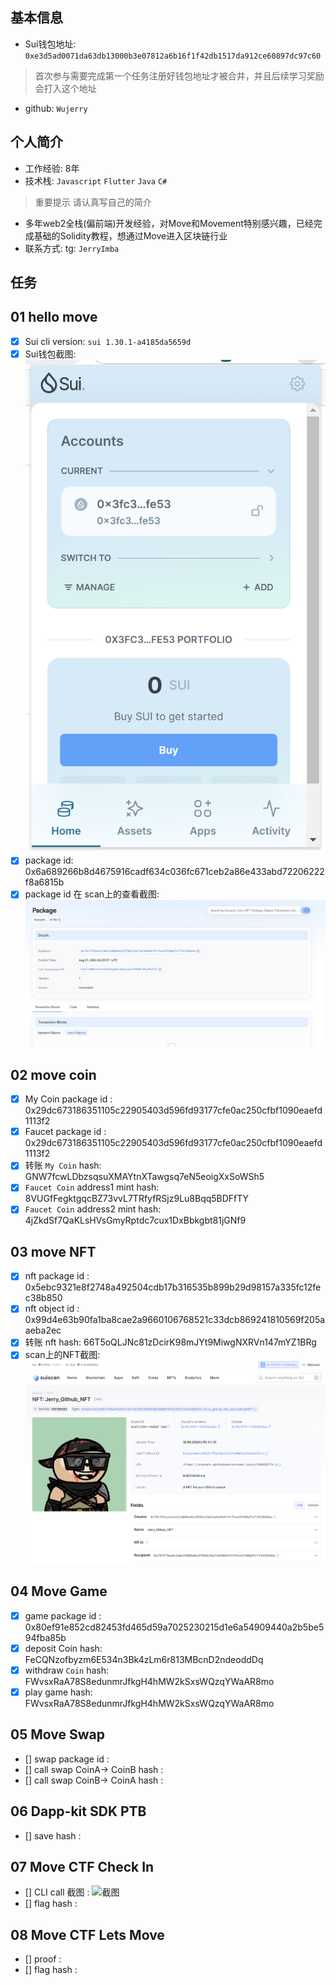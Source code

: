 ## 基本信息
- Sui钱包地址: `0xe3d5ad0071da63db13000b3e07812a6b16f1f42db1517da912ce60897dc97c60`
> 首次参与需要完成第一个任务注册好钱包地址才被合并，并且后续学习奖励会打入这个地址
- github: `Wujerry`

## 个人简介
- 工作经验: 8年
- 技术栈: `Javascript` `Flutter` `Java` `C#` 
> 重要提示 请认真写自己的简介
- 多年web2全栈(偏前端)开发经验，对Move和Movement特别感兴趣，已经完成基础的Solidity教程，想通过Move进入区块链行业
- 联系方式: tg: `JerryImba` 

## 任务

##   01 hello move  
- [x] Sui cli version: `sui 1.30.1-a4185da5659d`
- [x] Sui钱包截图: ![Sui钱包截图](./images/wallet.png)
- [x] package id: 0x6a689266b8d4675916cadf634c036fc671ceb2a86e433abd72206222f8a6815b
- [x] package id 在 scan上的查看截图:![Scan截图](./images/package.png)

##   02 move coin
- [x] My Coin package id : 0x29dc673186351105c22905403d596fd93177cfe0ac250cfbf1090eaefd1113f2
- [x] Faucet package id : 0x29dc673186351105c22905403d596fd93177cfe0ac250cfbf1090eaefd1113f2
- [x] 转账 `My Coin` hash: GNW7fcwLDbzsqsuXMAYtnXTawgsq7eN5eoigXxSoWSh5
- [x] `Faucet Coin` address1 mint hash: 8VUGfFegktgqcBZ73vvL7TRfyfRSjz9Lu8Bqq5BDFfTY
- [x] `Faucet Coin` address2 mint hash: 4jZkdSf7QaKLsHVsGmyRptdc7cux1DxBbkgbt81jGNf9

##   03 move NFT
- [x] nft package id : 0x5ebc9321e8f2748a492504cdb17b316535b899b29d98157a335fc12fec38b850
- [x] nft object id : 0x99d4e63b90fa1ba8cae2a9660106768521c33dcb869241810569f205aaeba2ec
- [x] 转账 nft  hash: 66T5oQLJNc81zDcirK98mJYt9MiwgNXRVn147mYZ1BRg
- [x] scan上的NFT截图:![Scan截图](./images/nft.png)

##   04 Move Game
- [x] game package id : 0x80ef91e852cd82453fd465d59a7025230215d1e6a54909440a2b5be594fba85b
- [x] deposit Coin hash: FeCQNzofbyzm6E534n3Bk4zLm6r813MBcnD2ndeoddDq
- [x] withdraw `Coin` hash: FWvsxRaA78S8edunmrJfkgH4hMW2kSxsWQzqYWaAR8mo
- [x] play game hash: FWvsxRaA78S8edunmrJfkgH4hMW2kSxsWQzqYWaAR8mo

##   05 Move Swap
- [] swap package id :
- [] call swap CoinA-> CoinB  hash :
- [] call swap CoinB-> CoinA  hash :

##   06 Dapp-kit SDK PTB
- [] save hash :

##   07 Move CTF Check In
- [] CLI call 截图 : ![截图](./images/你的图片地址)
- [] flag hash :

##   08 Move CTF Lets Move
- [] proof : 
- [] flag hash :
